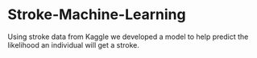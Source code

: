 # Stroke-Machine-Learning

Using stroke data from Kaggle we developed a model to help predict the likelihood an individual will get a stroke.
